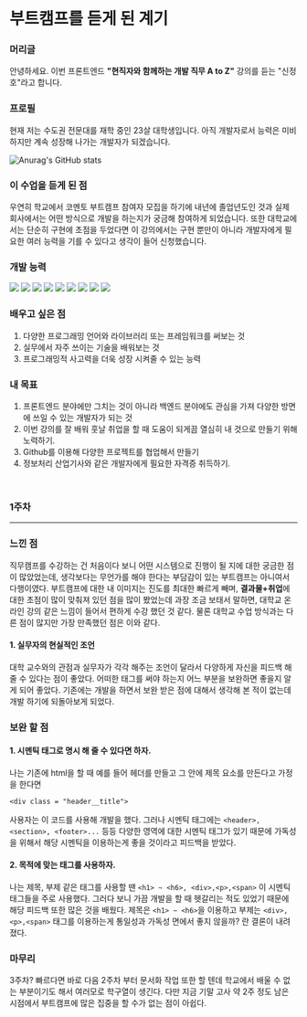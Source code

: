 # 부트캠프를 듣게 된 계기

### 머리글
안녕하세요. 이번 프론트엔드 <strong>"현직자와 함께하는 개발 직무 A to Z"</strong> 강의를 듣는 "신정호"라고 합니다.


### 프로필
현재 저는 수도권 전문대를 재학 중인 23살 대학생입니다. 아직 개발자로서 능력은 미비하지만 계속 성장해 나가는 개발자가 되겠습니다.

![Anurag's GitHub stats](https://github-readme-stats.vercel.app/api?username=SinJungho&theme=dark&show_icons=true)

### 이 수업을 듣게 된 점
우연히 학교에서 코멘토 부트캠프 참여자 모집을 하기에 내년에 졸업년도인 것과 실제 회사에서는 어떤 방식으로 개발을 하는지가 궁금해 참여하게 되었습니다. 또한 대학교에서는 단순히 구현에 초점을 두었다면 이 강의에서는 구현 뿐만이 아니라 개발자에게 필요한 여러 능력을 기를 수 있다고 생각이 들어 신청했습니다.
### 개발 능력

<img src="https://img.shields.io/badge/html5-E34F26?style=for-the-badge&logo=HTML5&logoColor=white">
<img src="https://img.shields.io/badge/CSS-1572B6?style=for-the-badge&logo=CSS3&logoColor=white">
<img src="https://img.shields.io/badge/JS-F7DF1E?style=for-the-badge&logo=Javascript&logoColor=white">
<img src="https://img.shields.io/badge/Kotlin-7F52FF?style=for-the-badge&logo=Kotlin&logoColor=white">
<img src="https://img.shields.io/badge/Notion-000000?style=for-the-badge&logo=Notion&logoColor=white">
<img src="https://img.shields.io/badge/Github-181717?style=for-the-badge&logo=Github&logoColor=white">
<img src="https://img.shields.io/badge/Bootstrap-7952B3?style=for-the-badge&logo=Bootstrap&logoColor=white">
<img src="https://img.shields.io/badge/Photo Shop-31A8FF?style=for-the-badge&logo=adobephotoshop&logoColor=white">
<img src="https://img.shields.io/badge/Figma-F24E1E?style=for-the-badge&logo=figma&logoColor=white">

### 배우고 싶은 점
1. 다양한 프로그래밍 언어와 라이브러리 또는 프레임워크를 써보는 것
2. 실무에서 자주 쓰이는 기술을 배워보는 것
3. 프로그래밍적 사고력을 더욱 성장 시켜줄 수 있는 능력
   
### 내 목표
1. 프론트엔드 분야에만 그치는 것이 아니라 백엔드 분야에도 관심을 가져 다양한 방면에 쓰일 수 있는 개발자가 되는 것
2. 이번 강의를 잘 배워 훗날 취업을 할 때 도움이 되게끔 열심히 내 것으로 만들기 위해 노력하기.
3. Github를 이용해 다양한 프로젝트를 협업해서 만들기
4. 정보처리 산업기사와 같은 개발자에게 필요한 자격증 취득하기.
<br>


### 1주차
<hr>

### 느낀 점
직무캠프를 수강하는 건 처음이다 보니 어떤 시스템으로 진행이 될 지에 대한 궁금한 점이 많았었는데, 생각보다는 무언가를 해야 한다는 부담감이 있는 부트캠프는 아니여서 다행이였다.
부트캠프에 대한 내 이미지는 진도를 최대한 빠르게 빼며, <strong>결과물+취업</strong>에 대한 초점이 많이 맞춰져 있던 점을 많이 봤었는데 과장 조금 보태서 말하면, 대학교 온라인 강의 같은 느낌이 들어서 편하게 수강 했던 것 같다. 물론 대학교 수업 방식과는 다른 점이 많지만 가장 만족했던 점은 이와 같다.

#### 1. 실무자의 현실적인 조언
대학 교수와의 관점과 실무자가 각각 해주는 조언이 달라서 다양하게 자신을 피드백 해 줄 수 있다는 점이 좋았다. 어떠한 태그를 써야 하는지 어느 부분을 보완하면 좋을지 알게 되어 좋았다. 기존에는 개발을 하면서 보완 받은 점에 대해서 생각해 본 적이 없는데 개발 하기에 되돌아보게 되었다.

### 보완 할 점
#### 1. 시멘틱 태그로 명시 해 줄 수 있다면 하자.
나는 기존에 html을 할 때 예를 들어 헤더를 만들고 그 안에 제목 요소를 만든다고 가정을 한다면

 `<div class = "header__title">`

 사용자는 이 코드를 사용해 개발을 했다. 그러나 시멘틱 태그에는 `<header>, <section>, <footer>...` 등등 다양한 영역에 대한 시멘틱 태그가 있기 때문에 가독성을 위해서 해당 시멘틱을 이용하는게 좋을 것이라고 피드백을 받았다.
#### 2. 목적에 맞는 태그를 사용하자.
나는 제목, 부제 같은 태그를 사용할 땐 
`<h1> ~ <h6>, <div>,<p>,<span>`
이 시멘틱 태그들을 주로 사용했다.
그러다 보니 가끔 개발을 할 때 헷갈리는 적도 있었기 때문에 해당 피드백 또한 많은 것을 배웠다. 제목은 `<h1> ~ <h6>`을 이용하고 부제는 `<div>,<p>,<span>` 태그를 이용하는게 통일성과 가독성 면에서 좋지 않을까? 란 결론이 내려졌다.

### 마무리
3주차? 빠르다면 바로 다음 2주차 부터 문서화 작업 또한 할 텐데 학교에서 배울 수 없는 부분이기도 해서 여러모로 학구열이 생긴다. 다만 지금 기말 고사 약 2주 정도 남은 시점에서 부트캠프에 많은 집중을 할 수가 없는 점이 아쉽다.

